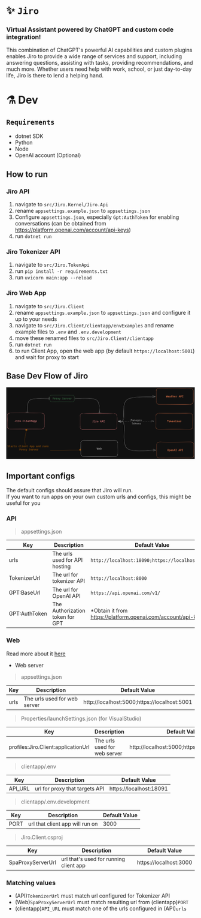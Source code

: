 # ✨ `Jiro`
### Virtual Assistant powered by ChatGPT and custom code integration! 
This combination of ChatGPT's powerful AI capabilities and custom plugins enables Jiro to provide a wide range of services and support, including answering questions, assisting with tasks, providing recommendations, and much more. Whether users need help with work, school, or just day-to-day life, Jiro is there to lend a helping hand.

# ⚗️ Dev
## `Requirements`
- dotnet SDK
- Python
- Node
- OpenAI account (Optional)

## How to run
### **Jiro API**
1. navigate to `src/Jiro.Kernel/Jiro.Api`
2. rename `appsettings.example.json` to `appsettings.json`
3. Configure `appsettings.json`, especially `Gpt:AuthToken` for enabling conversations (can be obtained from https://platform.openai.com/account/api-keys)
4. run `dotnet run`
  
### **Jiro Tokenizer API**
1. navigate to `src/Jiro.TokenApi`
2. run `pip install -r requirements.txt`
3. run `uvicorn main:app --reload`

### **Jiro Web App**
1. navigate to `src/Jiro.Client`
2. rename `appsettings.example.json` to `appsettings.json` and configure it up to your needs
3. navigate to `src/Jiro.Client/clientapp/envExamples` and rename example files to `.env` and `.env.development`
4. move these renamed files to `src/Jiro.Client/clientapp`
5. run `dotnet run`
6. to run Client App, open the web app (by default `https://localhost:5001`) and wait for proxy to start 

## Base Dev Flow of Jiro
![DevFlow](assets/JiroDevFlow.png)

## Important configs
The default configs should assure that Jiro will run.<br />
If you want to run apps on your own custom urls and configs, this might be useful for you

### API
> appsettings.json

| Key | Description | Default Value |
| --- | --- | --- |
| urls | The urls used for API hosting | `http://localhost:18090;https://localhost:18091` |
| TokenizerUrl | The url for tokenizer API | `http://localhost:8000` |
| GPT:BaseUrl | The url for OpenAI API | `https://api.openai.com/v1/` |
| GPT:AuthToken | The Authorization token for GPT | *Obtain it from https://platform.openai.com/account/api-keys |

### Web
Read more about it [here](https://learn.microsoft.com/en-us/aspnet/core/client-side/spa/intro?view=aspnetcore-7.0)

- Web server
> appsettings.json

| Key | Description | Default Value |
| --- | --- | --- |
| urls | The urls used for web server | http://localhost:5000;https://localhost:5001 |

> Properties/launchSettings.json (for VisualStudio)

| Key | Description | Default Value |
| --- | --- | --- |
| profiles:Jiro.Client:applicationUrl | The urls used for web server | http://localhost:5000;https://localhost:5001 |

> clientapp/.env 
 
| Key | Description | Default Value |
| --- | --- | --- |
| API_URL | url for proxy that targets API | https://localhost:18091 |


> clientapp/.env.development

| Key | Description | Default Value |
| --- | --- | --- |
| PORT | url that client app will run on | 3000

> Jiro.Client.csproj

| Key | Description | Default Value |
| --- | --- | --- |
| SpaProxyServerUrl | url that's used for running client app | https://localhost:3000 |

### Matching values
- (API)`TokenizerUrl` must match url configured for Tokenizer API
- (Web)`SpaProxyServerUrl` must match resulting url from (clientapp)`PORT`
- (clientapp)`API_URL` must match one of the urls configured in (API)`urls`
